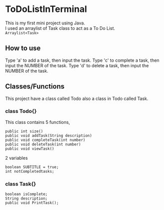 # ToDoListInTerminal
This is my first mini project using Java.<br>
I used an arraylist of Task class to act as a To Do List. <br>
``` Arraylist<Task> ```

## How to use
Type 'a' to add a task, then input the task.
Type 'c' to complete a task, then input the NUMBER of the task.
Type 'd' to delete a task, then input the NUMBER of the task.

## Classes/Functions
This project have a class called Todo also a class in Todo called Task.<br>

### class Todo{}
This class contains 5 functions, <br>
```
public int size()
public void addTask(String description)
public void completeTask(int number)
public void deleteTask(int number)
public void viewTask()
```

2 variables
```
boolean SUBTITLE = true; 
int notCompletedtasks;
```

### class Task{}
```
boolean isComplete;
String description;
public void PrintTask();
```

